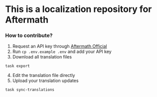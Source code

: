 # This is a localization repository for Aftermath

### How to contribute?
1. Request an API key through [Aftermath Official](https://amth.one/join)  
2. Run `cp .env.example .env` and add your API key  
3. Download all translation files  
```
task export
```
4. Edit the translation file directly
5. Upload your translation updates  
```
task sync-translations
```